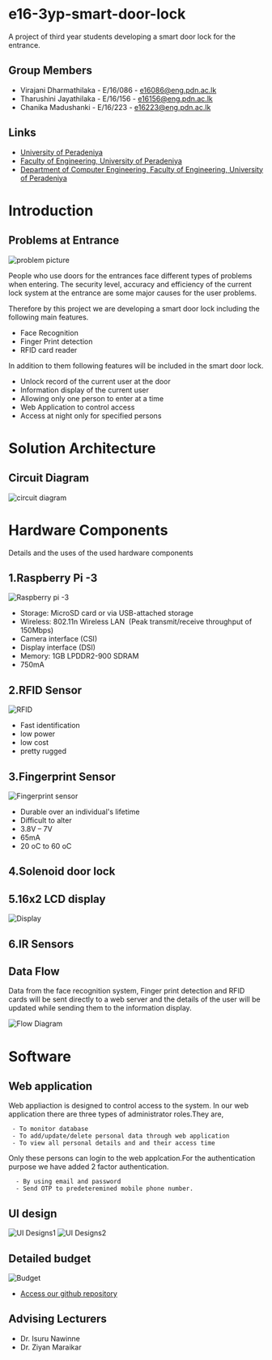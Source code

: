 # e16-3yp-smart-door-lock
A project of third year students developing a smart door lock for the entrance.

## Group Members

- Virajani Dharmathilaka   - E/16/086 - e16086@eng.pdn.ac.lk
- Tharushini Jayathilaka   - E/16/156 - e16156@eng.pdn.ac.lk
- Chanika Madushanki       - E/16/223 - e16223@eng.pdn.ac.lk



## Links
* [University of Peradeniya](https://www.pdn.ac.lk/)
* [Faculty of Engineering, University of Peradeniya](https://eng.pdn.ac.lk/) 
* [Department of Computer Engineering, Faculty of Engineering, University of Peradeniya](http://www.ce.pdn.ac.lk/) 

# Introduction

## Problems at Entrance


![problem picture](https://raw.githubusercontent.com/cepdnaclk/e16-3yp-smart-door-lock/main/Images/entrance.jpg)

People who use doors for the entrances face different types of problems when entering. The security level, accuracy and efficiency of the current lock system at the entrance are some major causes for the user problems. 

Therefore by this project we are developing a smart door lock including the following main features.

- Face Recognition
- Finger Print detection
- RFID card reader

In addition to them following features will be included in the smart door lock.

- Unlock record of the current user at the door
- Information display of the current user
- Allowing only one person to enter at a time
- Web Application to control access
- Access at night only for specified persons
# Solution Architecture

## Circuit Diagram

![circuit diagram](https://raw.githubusercontent.com/cepdnaclk/e16-3yp-smart-door-lock/main/Images/Full%20Circuit.png)

# Hardware Components

Details and the uses of the used hardware components

## 1.Raspberry Pi -3

![Raspberry pi -3](https://raw.githubusercontent.com/cepdnaclk/e16-3yp-smart-door-lock/main/Images/Raspberry%20pi.jfif)

- Storage: MicroSD card or via USB-attached storage​
- Wireless: 802.11n Wireless LAN ​
  (Peak transmit/receive throughput of 150Mbps)​
- Camera interface (CSI)​
- Display interface (DSI)​
- Memory: 1GB LPDDR2-900 SDRAM​
- 750mA​

## 2.RFID Sensor 

![RFID](https://raw.githubusercontent.com/cepdnaclk/e16-3yp-smart-door-lock/main/Images/RFID%20sensor.png)

- Fast identification
- low power
- low cost
- pretty rugged

## 3.Fingerprint Sensor

![Fingerprint sensor](https://raw.githubusercontent.com/cepdnaclk/e16-3yp-smart-door-lock/main/Images/Fingerprint.png)

- Durable over an individual's lifetime 
- Difficult to alter
- 3.8V – 7V
- 65mA
- 20 oC to 60 oC

## 4.Solenoid door lock

## 5.16x2 LCD display

![Display](https://raw.githubusercontent.com/cepdnaclk/e16-3yp-smart-door-lock/main/Images/display.png)

## 6.IR Sensors


## Data Flow
 
 Data from the face recognition system, Finger print detection and RFID cards will be sent directly to a web server and the details of the user will be updated while sending them to the information display.
 
 ![Flow Diagram](https://raw.githubusercontent.com/cepdnaclk/e16-3yp-smart-door-lock/main/Images/flow.png)


# Software

## Web application
  Web appliaction is designed to control access to the system. In our web application there are three types of administrator roles.They are,

     - To monitor database
     - To add/update/delete personal data through web application
     - To view all personal details and and their access time
     
 Only these persons can login to the web applcation.For the authentication purpose we have added 2 factor authentication.
  
      - By using email and password 
      - Send OTP to predeteremined mobile phone number.
  
  
## UI design
   ![UI Designs1](https://raw.githubusercontent.com/cepdnaclk/e16-3yp-smart-door-lock/main/Images/UIdesign1.png)
   ![UI Designs2](https://raw.githubusercontent.com/cepdnaclk/e16-3yp-smart-door-lock/main/Images/UIdesign2.png)
  
  
  

 
## Detailed budget

![Budget](https://raw.githubusercontent.com/cepdnaclk/e16-3yp-smart-door-lock/main/Images/budget.png)

* [Access our github repository](https://github.com/cepdnaclk/e16-3yp-smart-door-lock/) 

## Advising Lecturers
 
- Dr. Isuru Nawinne
- Dr. Ziyan Maraikar
 





